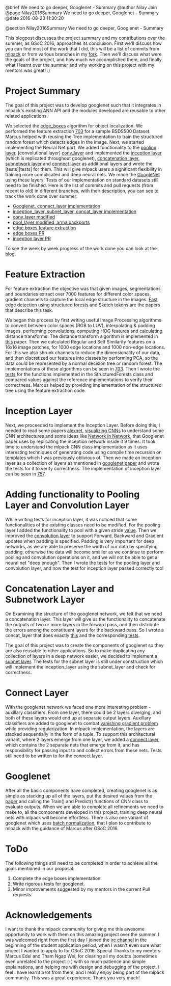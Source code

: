 @brief We need to go deeper, Googlenet - Summary
@author Nilay Jain
@page Nilay2016Summary We need to go deeper, Googlenet - Summary
@date 2016-08-23 11:30:20

@section Nilay2016Summary We need to go deeper, Googlenet - Summary

This blogpost discusses the project summary and my contributions over the summer, as GSoC 2016, approaches its conclusion. First we'll discuss how you can find most of the work that I did, this will be a list of commits from [mlpack][mlpack] or from various branches in my [fork][fork]. Then we'll discuss what were the goals of the project, and how much we accomplished them, and finally what I learnt over the summer and why working on this project with my mentors was great! :)

# Project Summary

The goal of this project was to develop googlenet such that it integrates in mlpack's existing ANN API and the modules developed are reusable to other related applications.

We selected the [edge_boxes][edge_boxes] algorithm for object localization. We performed the feature extraction [703][703] for a sample BSDS500 Dataset. Marcus helped with reusing the Tree implementation to train the structured random forest which detects edges in the image. Next, we started implementing the Neural Net part. We added functionality to the [pooling layer][pooling_layer], [convolutional layer] [conv_layer] and implemented the [inception layer][inception_layer] (which is replicated throughout googlenet), [concatenation layer][concat_layer], [subnetwork layer][subnet_layer] and [connect layer][connect_layer] as additional layers and wrote the [tests][tests] for them. This will give mlpack users a significant flexibility in training more complicated and deep neural nets. We made the [GoogleNet][googlenet] using these layers. Tests of our implementation on standard datasets still need to be finished.
Here is the list of commits and pull requests (from recent to old) in different branches, with their description, you can see to track the work done over summer:

 * [Googlenet, connect_layer implementation][googlenet_commits]
 * [inception_layer, subnet_layer, concat_layer implementation][inception_layer_commits]
 * [conv_layer modified][conv_layer_commits]
 * [pool_layer modified, arma backports][master_commits]
 * [edge boxes feature extraction][fm]
 * [edge boxes PR][703]
 * [inception layer PR][757]

To see the week by week progress of the work done you can look at the [blog][blog].

# Feature Extraction

For feature extraction the objective was that given images, segmentations and boundaries extract over 7000 features for different color spaces, gradient channels to capture the local edge structure in the images. [Fast edge detection using structured forests][edge_detection] and [Sketch tokens][sketch_tokens] are the papers that describe this task.

We began this process by first writing useful Image Processing algorithms to convert between color spaces (RGB to LUV), interpolating & padding images, performing convolutions, computing HOG features and calculating distance transforms. The distance transform algorithm is implemented in [this][distance_transform] paper.
Then we calculated Regular and Self Similarity features on a 16x16 image patches, for 1000 edge locations and 1000 non-edge locations. For this we also shrunk channels to reduce the dimensionality of our data, and then discretized our features into classes by performing PCA, so the data could be represented by a normal decision tree or random forest. The implementations of these algorithms can be seen in [703][703]. Then I wrote the [tests][edge_boxes_test] for the functions implemented in the StructuredForests class and compared values against the reference implementations to verify their correctness. Marcus helped by providing implementation of the structured tree using the feature extraction code.

# Inception Layer

Next, we proceeded to implement the Inception Layer. Before doing this, I needed to read some papers [alexnet][alexnet], [visualizing CNNs][vcnn] to understand some CNN architectures and some ideas like [Network in Network][network_in_network], that Googlenet paper uses by replicating the inception network inside it 9 times. It took time to understand the mlpack CNN class implementation as it uses interesting techniques of generating code using compile time recursion on templates which I was previously oblivious of. Then we made an inception layer as a collection of layers as mentioned in [googlenet paper][googlenet_paper] and wrote the tests for it to verify correctness. The implementation of inception layer can be seen in [757][757].

# Adding functionality to Pooling Layer and Convolution Layer

While writing tests for inception layer, it was noticed that some functionalities of the existing classes need to be modified. For the pooling layer I added the functionality to pool with a given stride [value][pooling_layer]. Then we improved the [convolution layer][conv_layer] to support Forward, Backward and Gradient updates when padding is specified. Padding is very important for deep networks, as we are able to preserve the width of our data by specifying padding, otherwise the data will become smaller as we continue to perform pooling and convolution operations on it, and we will not be able to get a neural net "deep enough". Then I wrote the tests for the pooling layer and convolution layer, and now the test for inception layer passed correctly too!

# Concatenation Layer and Subnetwork Layer

On Examining the structure of the googlenet network, we felt that we need a concatenation layer. This layer will give us the functionality to concatenate the outputs of two or more layers in the forward pass, and then distribute the errors among the constituent layers for the backward pass. So I wrote a concat_layer that does exactly [this][concat_layer] and the corresponding [tests][concat_layer_test].

The goal of this project was to create the components of googlenet so they are also reusable to other applications. So to make duplicating any collection of layers in a deep network easier, we decided to implement a [subnet layer][subnet_layer]. The tests for the subnet layer is still under construction which will implement the inception_layer using the subnet_layer and check for correctness.

# Connect Layer

With the googlenet network we faced one more interesting problem - auxillary classifiers. From one layer, there could be 2 layers diverging, and both of these layers would end up at separate output layers. Auxillary classifiers are added to googlenet to combat [vanishing gradient problem][vanishing_gradients] while providing regularization. In mlpack implementation, the layers are stacked sequentially in the form of a tuple. To support this architectural variant, where 2 layers emerge from one layer, we added a [connect layer][connect_layer], which contains the 2 separate nets that emerge from it, and has responsibility for passing input to and collect errors from these nets. Tests still need to be written to for the connect layer. 

# Googlenet

After all the basic components have completed, creating googlenet is as simple as stacking up all of the layers, put the desired values from the [paper][googlenet_paper] and calling the Train() and Predict() functions of CNN class to evaluate outputs. When we are able to complete all refinements we need to make to, all the components developed in this project, training deep neural nets with mlpack will become effortless. There is also one variant of googlenet which uses [batch normalization][batch_norm], that I plan to contribute to mlpack with the guidance of Marcus after GSoC 2016.

# ToDo

The following things still need to be completed in order to achieve all the goals mentioned in our proposal:
 1. Complete the edge boxes implementation.
 2. Write rigorous tests for googlenet.
 3. Minor improvements suggested by my mentors in the current Pull requests.

# Acknowledgements

I want to thank the mlpack community for giving me this awesome opportunity to work with them on this amazing project over the summer. I was welcomed right from the first day I joined the [irc channel][irc] in the beginning of the student application period, when I wasn't even sure what project I wanted to apply to for GSoC 2016. Special Thanks to my mentors Marcus Edel and Tham Ngap Wei, for clearing all my doubts (sometimes even unrelated to the project :) ) with so much patience and simple explainations, and helping me with design and debugging of the project. I feel I have learnt a lot from them, and I really enjoy being part of the mlpack community. This was a great experience, Thank you very much!

[mlpack]: https://github.com/mlpack/mlpack
[fork]: https://github.com/nilayjain/mlpack
[edge_boxes]: https://www.microsoft.com/en-us/research/publication/edge-boxes-locating-object-proposals-from-edges/
[703]: https://github.com/mlpack/mlpack/pull/703
[pooling_layer]: https://github.com/mlpack/mlpack/blob/master/src/mlpack/methods/ann/layer/pooling_layer.hpp
[conv_layer]: https://github.com/nilayjain/mlpack/blob/convlayer/src/mlpack/methods/ann/layer/conv_layer.hpp
[inception_layer]: https://github.com/nilayjain/mlpack/blob/inception_layer/src/mlpack/methods/ann/layer/inception_layer.hpp
[concat_layer]: https://github.com/nilayjain/mlpack/blob/inception_layer/src/mlpack/methods/ann/layer/concat_layer.hpp
[subnet_layer]: https://github.com/nilayjain/mlpack/blob/googlenet/src/mlpack/methods/ann/layer/subnet_layer.hpp
[connect_layer]: https://github.com/nilayjain/mlpack/blob/googlenet/src/mlpack/methods/ann/layer/connect_layer.hpp
[googlenet]: https://github.com/nilayjain/mlpack/blob/googlenet/src/mlpack/methods/ann/googlenet.hpp
[googlenet_commits]: https://github.com/nilayjain/mlpack/commits/googlenet/?author=nilayjain
[inception_layer_commits]: https://github.com/nilayjain/mlpack/commits/inception_layer/?author=nilayjain
[conv_layer_commits]: https://github.com/nilayjain/mlpack/commits/convlayer/?author=nilayjain
[fm]: https://github.com/nilayjain/mlpack/commits/fm/?author=nilayjain
[master_commits]: https://github.com/mlpack/mlpack/commits/master?author=nilayjain
[757]: https://github.com/mlpack/mlpack/pull/757
[blog]: http://mlpack.org/gsocblog/author/nilay-jain.html
[edge_detection]: https://arxiv.org/pdf/1406.5549.pdf
[sketch_tokens]: http://people.csail.mit.edu/lim/paper/SketchTokens_cvpr13.pdf
[distance_transform]: http://www.cs.cornell.edu/~dph/papers/dt.pdf
[edge_boxes_test]: https://github.com/nilayjain/mlpack/blob/72eb1ef22c7db1ea33af3de1cd043cdb277ec562/src/mlpack/tests/edge_boxes_test.cpp
[alexnet]: https://papers.nips.cc/paper/4824-imagenet-classification-with-deep-convolutional-neural-networks.pdf
[vcnn]: https://www.cs.nyu.edu/~fergus/papers/zeilerECCV2014.pdf
[network_in_network]: https://arxiv.org/abs/1312.4400
[googlenet_paper]: http://www.cs.unc.edu/~wliu/papers/GoogLeNet.pdf
[concat_layer_test]: https://github.com/nilayjain/mlpack/blob/googlenet/src/mlpack/tests/concat_layer_test.cpp
[vanishing_gradients]: https://en.wikipedia.org/wiki/Vanishing_gradient_problem
[batch_norm]: http://arxiv.org/abs/1502.03167
[irc]: http://webchat.freenode.net/?channels=mlpack